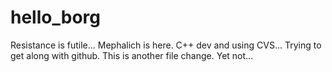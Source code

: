 # hello_borg
Resistance is futile...
Mephalich is here. C++ dev and using CVS... Trying to get along with github.
This is another file change.
Yet not...
